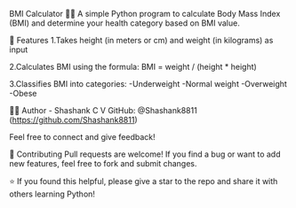 BMI Calculator 🏋️‍♂️
A simple Python program to calculate Body Mass Index (BMI) and determine your health category based on BMI value.

📌 Features
1.Takes height (in meters or cm) and weight (in kilograms) as input

2.Calculates BMI using the formula:
BMI = weight / (height \* height)

3.Classifies BMI into categories:
  -Underweight
  -Normal weight
  -Overweight
  -Obese

👨‍💻 Author - Shashank C V GitHub: @Shashank8811 (https://github.com/Shashank8811)

Feel free to connect and give feedback!

🤝 Contributing
Pull requests are welcome! If you find a bug or want to add new features, feel free to fork and submit changes.

⭐ If you found this helpful, please give a star to the repo and share it with others learning Python!
